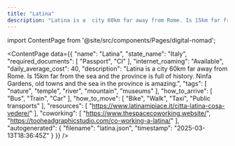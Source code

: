 ```yaml
---
title: "Latina"
description: "Latina is a  city 60km far away from Rome. Is 15km far from the sea and the province is full of history. Ninfa Gardens, old towns and the sea in the province is amazing."
---
```

import ContentPage from '@site/src/components/Pages/digital-nomad';

<ContentPage
    data={{
  "name": "Latina",
  "state_name": "Italy",
  "required_documents": [
    "Passport",
    "CI"
  ],
  "internet_roaming": "Available",
  "daily_average_cost": 40,
  "description": "Latina is a  city 60km far away from Rome. Is 15km far from the sea and the province is full of history. Ninfa Gardens, old towns and the sea in the province is amazing.",
  "tags": [
    "nature",
    "temple",
    "river",
    "mountain",
    "museums"
  ],
  "how_to_arrive": [
    "Bus",
    "Train",
    "Car"
  ],
  "how_to_move": [
    "Bike",
    "Walk",
    "Taxi",
    "Public transports"
  ],
  "resources": [
    "https://www.latinamipiace.it/citta-latina-cosa-vedere/"
  ],
  "coworking": [
    "https://www.thespacecoworking.website/",
    "https://tooheadgraphicstudio.com/co-working-a-latina/"
  ],
  "autogenerated": {
    "filename": "latina.json",
    "timestamp": "2025-03-13T18:36:45Z"
  }
}}
/>
